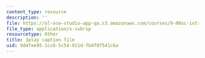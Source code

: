```yaml
---
content_type: resource
description: ''
file: https://ol-ocw-studio-app-qa.s3.amazonaws.com/courses/9-00sc-introduction-to-psychology-fall-2011/9d4fee951cc65c54911dfb4f0f541c6a_SFPPw6sDHEI.vtt
file_type: application/x-subrip
resourcetype: Other
title: 3play caption file
uid: 9d4fee95-1cc6-5c54-911d-fb4f0f541c6a
---
```

